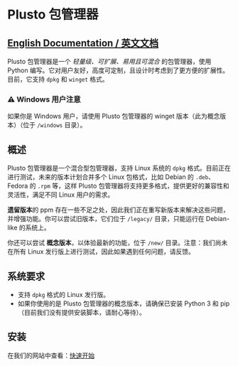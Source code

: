 # Plusto 包管理器

## [English Documentation / 英文文档](readme.md)

Plusto 包管理器是一个 *轻量级、可扩展、易用且可混合* 的包管理器，使用 Python 编写。它对用户友好，高度可定制，且设计时考虑到了更方便的扩展性。目前，它支持 `dpkg` 和 `winget` 格式。

### ⚠️ Windows 用户注意
如果你是 Windows 用户，请使用 Plusto 包管理器的 winget 版本（此为概念版本）（位于 `/windows` 目录）。

## 概述

Plusto 包管理器是一个混合型包管理器，支持 Linux 系统的 `dpkg` 格式。目前正在进行测试，未来的版本计划合并多个 Linux 包格式，比如 Debian 的 `.deb`、Fedora 的 `.rpm` 等，这样 Plusto 包管理器将支持更多格式，提供更好的兼容性和灵活性，满足不同 Linux 用户的需求。

**遗留版本**的 ppm 存在一些不足之处，因此我们正在重写新版本来解决这些问题，并增强功能。你可以尝试旧版本，它们位于 `/legacy/` 目录，只能运行在 Debian-like 的系统上。

你还可以尝试 **概念版本**，以体验最新的功能，位于 `/new/` 目录。注意：我们尚未在所有 Linux 发行版上进行测试，因此如果遇到任何问题，请反馈。

## 系统要求

- 支持 `dpkg` 格式的 Linux 发行版。
- 如果你使用的是 Plusto 包管理器的概念版本，请确保已安装 Python 3 和 pip（目前我们没有提供安装脚本，请耐心等待）。

## 安装

在我们的网站中查看：[快速开始](https://ppm.stevesuk.eu.org/getting-started.html)
